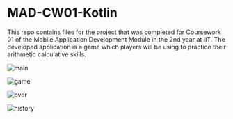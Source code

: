 # MAD-CW01-Kotlin
This repo contains files for the project that was completed for Coursework 01 of the Mobile Application Development Module in the 2nd year at IIT. The developed application is a game which players will be using to practice their arithmetic calculative skills.

![main](https://user-images.githubusercontent.com/86507448/160458668-54dc920f-06f9-4320-bdbf-0b8fbda2979f.png)

![game](https://user-images.githubusercontent.com/86507448/160458709-42e2a576-6982-4c0f-8e1f-988e94db3a57.png)

![over](https://user-images.githubusercontent.com/86507448/160458755-45e3e22e-881b-49fa-a85d-d084645aeb4f.png)

![history](https://user-images.githubusercontent.com/86507448/160458779-0357ad83-2661-49e9-8a88-d9a415ace209.png)
